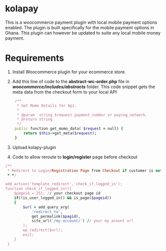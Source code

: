 # kolapay
This is a woocommerce payment plugin with local mobile payment options enabled.
The plugin is built specifically for the mobile payment options in Ghana.
This plugin can however be updated to suite any local mobile money payment.

# Requirements
1. Install Woocommerce plugin for your ecommerce store.
2. Add this line of code to the **abstract-wc-order.php** file in ***woocommerce/includes/abstracts*** folder.
   This code snippet gets the meta data from the checkout form to your local API
   ```ruby
	/**
	 * Get Momo Details for Api.
	 *
	 * @param  string $request payment_number or paying_network.
	 * @return string
	 */
 	public function get_momo_data( $request = null) {
		return $this->get_meta($request);
	}
	```
3. Upload kolapy-plugin

4. Code to allow reroute to **login/register** page before checkout
  ```ruby
  /**
   * Redirect to Login/Registration Page from Checkout if customer is not logged in.
   * */
 
  add_action('template_redirect','check_if_logged_in');
  function check_if_logged_in(){
      $pageid = 251; // your checkout page id
      if(!is_user_logged_in() && is_page($pageid))
      {
          $url = add_query_arg(
              'redirect_to',
              get_permalink($pagid),
              site_url('/my-account/') // your my acount url
          );
          wp_redirect($url);
          exit;
      }
   }
  ```
  
